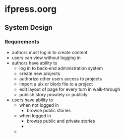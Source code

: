 # ifpress.oorg
## System Design

### Requirements

 * authors must log in to create content
 * users can view without logging in
 * authors have ability to
   * log in to back-end administration system
   * create new projects
   * authorize other users access to projects
   * import a ulx or blorb file to a project
   * edit layout of page for every turn in walk-through
   * publish story privately or publicly
 * users have ability to
   * when not logged in
     * browse public stories
   * when logged in
     * browse public and private stories
     * 
   * 
